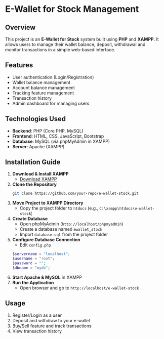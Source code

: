 # E-Wallet for Stock Management

## Overview
This project is an **E-Wallet for Stock** system built using **PHP** and **XAMPP**. It allows users to manage their wallet balance, deposit, withdrawal and monitor transactions in a simple web-based interface.

## Features
- User authentication (Login/Registration)
- Wallet balance management
- Account balance management
- Tracking feature management
- Transaction history
- Admin dashboard for managing users

## Technologies Used
- **Backend**: PHP (Core PHP, MySQL)
- **Frontend**: HTML, CSS, JavaScript, Bootstrap
- **Database**: MySQL (via phpMyAdmin in XAMPP)
- **Server**: Apache (XAMPP)

## Installation Guide
1. **Download & Install XAMPP**
   - [Download XAMPP](https://www.apachefriends.org/index.html)
2. **Clone the Repository**
   ```bash
   git clone https://github.com/your-repo/e-wallet-stock.git
   ```
3. **Move Project to XAMPP Directory**
   - Copy the project folder to `htdocs` (e.g., `C:\xampp\htdocs\e-wallet-stock`)
4. **Create Database**
   - Open phpMyAdmin (`http://localhost/phpmyadmin`)
   - Create a database named `ewallet_stock`
   - Import `database.sql` from the project folder
5. **Configure Database Connection**
   - Edit `config.php`
   ```php
   $servername = "localhost";
   $username = "root";
   $password = "";
   $dbname = "mydb";
   ```
6. **Start Apache & MySQL** in XAMPP
7. **Run the Application**
   - Open browser and go to `http://localhost/e-wallet-stock`

## Usage
1. Register/Login as a user
2. Deposit and withdraw to your e-wallet
3. Buy/Sell feature and track transactions
4. View transaction history

